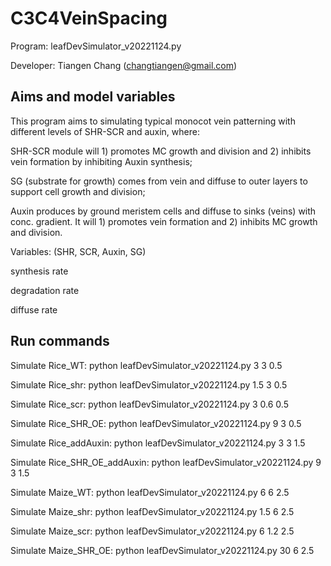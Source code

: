 # C3C4VeinSpacing

Program: leafDevSimulator_v20221124.py

Developer: Tiangen Chang (changtiangen@gmail.com)

## Aims and model variables

This program aims to simulating typical monocot vein patterning with different levels of SHR-SCR and auxin, where:

   SHR-SCR module will 1) promotes MC growth and division and 2) inhibits vein formation by inhibiting Auxin synthesis;

   SG (substrate for growth) comes from vein and diffuse to outer layers to support cell growth and division;

   Auxin produces by ground meristem cells and diffuse to sinks (veins) with conc. gradient. It will 1) promotes vein formation and 2) inhibits MC growth and division.


Variables: (SHR, SCR, Auxin, SG)
   
   synthesis rate
   
   degradation rate
   
   diffuse rate

## Run commands 

Simulate Rice_WT: python leafDevSimulator_v20221124.py 3 3 0.5

Simulate Rice_shr: python leafDevSimulator_v20221124.py 1.5 3 0.5

Simulate Rice_scr: python leafDevSimulator_v20221124.py 3 0.6 0.5

Simulate Rice_SHR_OE: python leafDevSimulator_v20221124.py 9 3 0.5

Simulate Rice_addAuxin: python leafDevSimulator_v20221124.py 3 3 1.5

Simulate Rice_SHR_OE_addAuxin: python leafDevSimulator_v20221124.py 9 3 1.5

Simulate Maize_WT: python leafDevSimulator_v20221124.py 6 6 2.5

Simulate Maize_shr: python leafDevSimulator_v20221124.py 1.5 6 2.5

Simulate Maize_scr: python leafDevSimulator_v20221124.py 6 1.2 2.5

Simulate Maize_SHR_OE: python leafDevSimulator_v20221124.py 30 6 2.5
